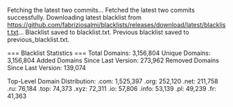 Fetching the latest two commits...
Fetched the latest two commits successfully.
Downloading latest blacklist from https://github.com/fabriziosalmi/blacklists/releases/download/latest/blacklist.txt...
Blacklist saved to blacklist.txt.
Previous blacklist saved to previous_blacklist.txt.

=== Blacklist Statistics ===
Total Domains: 3,156,804
Unique Domains: 3,156,804
Added Domains Since Last Version: 273,962
Removed Domains Since Last Version: 139,074

Top-Level Domain Distribution:
  .com: 1,525,397
  .org: 252,120
  .net: 211,758
  .ru: 76,184
  .top: 74,373
  .xyz: 72,311
  .io: 57,806
  .info: 53,139
  .pl: 49,239
  .fr: 41,363
